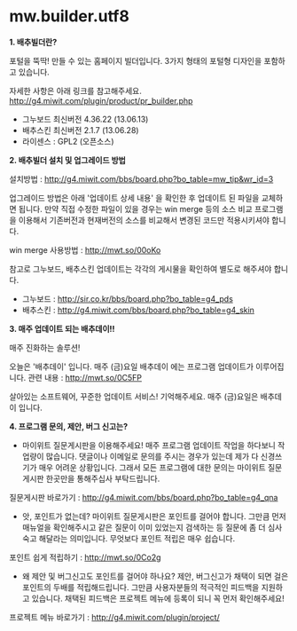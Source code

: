 mw.builder.utf8
===============

<b>1. 배추빌더란? </b>


포털을 뚝딱! 만들 수 있는 홈페이지 빌더입니다.
3가지 형태의 포털형 디자인을 포함하고 있습니다.

자세한 사항은 아래 링크를 참고해주세요.
http://g4.miwit.com/plugin/product/pr_builder.php

- 그누보드 최신버전 4.36.22 (13.06.13)
- 배추스킨 최신버전 2.1.7 (13.06.28)
- 라이센스 : GPL2 (오픈소스)



<b>2. 배추빌더 설치 및 업그레이드 방법 </b>



설치방법 : http://g4.miwit.com/bbs/board.php?bo_table=mw_tip&wr_id=3

업그레이드 방법은 아래 '업데이트 상세 내용' 을 확인한 후 업데이트 된 파일을 교체하면 됩니다.
만약 직접 수정한 파일이 있을 경우는 win merge 등의 소스 비교 프로그램을 이용해서
기존버전과 현재버전의 소스를 비교해서 변경된 코드만 적용시키셔야 합니다.

win merge 사용방법 : http://mwt.so/00oKo

참고로 그누보드, 배추스킨 업데이트는 각각의 게시물을 확인하여 별도로 해주셔야 합니다.

- 그누보드 : http://sir.co.kr/bbs/board.php?bo_table=g4_pds
- 배추스킨 : http://g4.miwit.com/bbs/board.php?bo_table=g4_skin



<b>3. 매주 업데이트 되는 배추데이!! </b>


매주 진화하는 솔루션!

오늘은 '배추데이' 입니다.
매주 (금)요일 배추데이 에는 프로그램 업데이트가 이루어집니다.
관련 내용 : http://mwt.so/0C5FP

살아있는 소프트웨어, 꾸준한 업데이트 서비스!
기억해주세요. 매주 (금)요일은 배추데이 입니다.
<br />

<b>4. 프로그램 문의, 제안, 버그 신고는? </b>


- 마이위트 질문게시판을 이용해주세요!
매주 프로그램 업데이트 작업을 하다보니 작업량이 많습니다.
댓글이나 이메일로 문의를 주시는 경우가 있는데 제가 다 신경쓰기가 매우 어려운 상황입니다.
그래서 모든 프로그램에 대한 문의는 마이위트 질문게시판 한곳만을 통해주십사 부탁드립니다.

질문게시판 바로가기 : http://g4.miwit.com/bbs/board.php?bo_table=g4_qna

- 앗, 포인트가 없는데?
마이위트 질문게시판은 포인트를 걸어야 합니다.
그만큼 먼저 매뉴얼을 확인해주시고 같은 질문이 이미 있었는지 검색하는 등
질문에 좀 더 심사숙고 해달라는 의미입니다.
무엇보다 포인트 적립은 매우 쉽습니다.

포인트 쉽게 적립하기 : http://mwt.so/0Co2g

- 왜 제안 및 버그신고도 포인트를 걸어야 하나요?
제안, 버그신고가 채택이 되면 걸은 포인트의 두배를 적립해드립니다.
그만큼 사용자분들의 적극적인 피드백을 지원하고 있습니다.
채택된 피드백은 프로젝트 메뉴에 등록이 되니 꼭 먼저 확인해주세요!

프로젝트 메뉴 바로가기 : http://g4.miwit.com/plugin/project/

